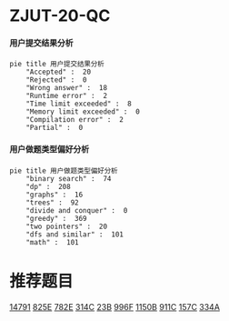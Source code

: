 # ZJUT-20-QC

<!-- tabs:start -->



#### **用户提交结果分析**

```mermaid
pie title 用户提交结果分析
    "Accepted" :  20
    "Rejected" :  0
    "Wrong answer" :  18
    "Runtime error" :  2
    "Time limit exceeded" :  8
    "Memory limit exceeded" :  0
    "Compilation error" :  2
    "Partial" :  0
```

#### **用户做题类型偏好分析**

```mermaid
pie title 用户做题类型偏好分析
    "binary search" :  74
    "dp" :  208
    "graphs" :  16
    "trees" :  92
    "divide and conquer" :  0
    "greedy" :  369
    "two pointers" :  20
    "dfs and similar" :  101
    "math" :  101
```



<!-- tabs:end -->
# 推荐题目
[14791](https://codeforces.com/contest/1479/problem/1)
[825E](https://codeforces.com/contest/825/problem/E)
[782E](https://codeforces.com/contest/782/problem/E)
[314C](https://codeforces.com/contest/314/problem/C)
[23B](https://codeforces.com/contest/23/problem/B)
[996F](https://codeforces.com/contest/996/problem/F)
[1150B](https://codeforces.com/contest/1150/problem/B)
[911C](https://codeforces.com/contest/911/problem/C)
[157C](https://codeforces.com/contest/157/problem/C)
[334A](https://codeforces.com/contest/334/problem/A)
